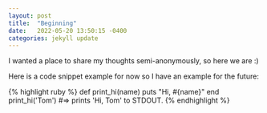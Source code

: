 ```yaml
---
layout: post
title:  "Beginning"
date:   2022-05-20 13:50:15 -0400
categories: jekyll update
---
```

I wanted a place to share my thoughts semi-anonymously, so here we are :)

Here is a code snippet example for now so I have an example for the future:

{% highlight ruby %}
def print_hi(name)
  puts "Hi, #{name}"
end
print_hi('Tom')
#=> prints 'Hi, Tom' to STDOUT.
{% endhighlight %}
